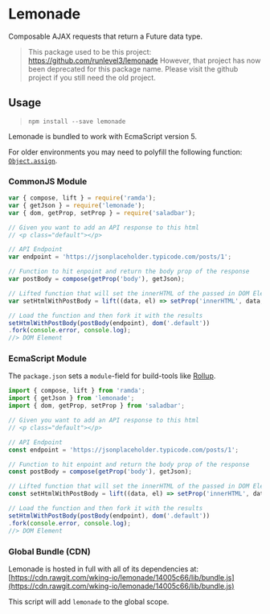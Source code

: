 # Lemonade

Composable AJAX requests that return a Future data type.

> This package used to be this project: https://github.com/runlevel3/lemonade
> However, that project has now been deprecated for this package name. Please visit the
> github project if you still need the old project.

## Usage

> `npm install --save lemonade`

Lemonade is bundled to work with EcmaScript version 5.

For older environments you may need to polyfill the following
function: [`Object.assign`](https://developer.mozilla.org/en-US/docs/Web/JavaScript/Reference/Global_Objects/Object/assign).

### CommonJS Module

<!-- eslint-disable no-var -->

<!-- eslint-disable padding-line-between-statements -->

```js
var { compose, lift } = require('ramda');
var { getJson } = require('lemonade');
var { dom, getProp, setProp } = require('saladbar');

// Given you want to add an API response to this html
// <p class="default"></p>

// API Endpoint
var endpoint = 'https://jsonplaceholder.typicode.com/posts/1';

// Function to hit enpoint and return the body prop of the response
var postBody = compose(getProp('body'), getJson);

// Lifted function that will set the innerHTML of the passed in DOM Element with the API response
var setHtmlWithPostBody = lift((data, el) => setProp('innerHTML', data, el));

// Load the function and then fork it with the results
setHtmlWithPostBody(postBody(endpoint), dom('.default'))
.fork(console.error, console.log);
//> DOM Element
```

### EcmaScript Module

The `package.json` sets a `module`-field for build-tools like [Rollup](https://rollupjs.org/guide/en).

```js
import { compose, lift } from 'ramda';
import { getJson } from 'lemonade';
import { dom, getProp, setProp } from 'saladbar';

// Given you want to add an API response to this html
// <p class="default"></p>

// API Endpoint
const endpoint = 'https://jsonplaceholder.typicode.com/posts/1';

// Function to hit enpoint and return the body prop of the response
const postBody = compose(getProp('body'), getJson);

// Lifted function that will set the innerHTML of the passed in DOM Element with the API response
const setHtmlWithPostBody = lift((data, el) => setProp('innerHTML', data, el));

// Load the function and then fork it with the results
setHtmlWithPostBody(postBody(endpoint), dom('.default'))
.fork(console.error, console.log);
//> DOM Element
```

### Global Bundle (CDN)

Lemonade is hosted in full with all of its dependencies at:
[https://cdn.rawgit.com/wking-io/lemonade/14005c66/lib/bundle.js](https://cdn.rawgit.com/wking-io/lemonade/14005c66/lib/bundle.js)

This script will add `lemonade` to the global scope.
